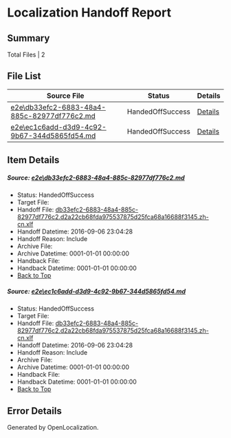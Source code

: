 # <a name='report-top'></a> Localization Handoff Report

## Summary
 Total Files | 2

## File List
 Source File | Status | Details 
 ----------- | ------ | ------- 
 [e2e\db33efc2-6883-48a4-885c-82977df776c2.md](https://github.com/OpenLocalizationTestOrg/ol-test0/blob/7112b02a0ea0fc8f0e7c63264f38a3dbde995ff7/e2e/db33efc2-6883-48a4-885c-82977df776c2.md) | HandedOffSuccess | [Details](#4215d6f6124c96433b435fd32cbd7715e445b3993)
 [e2e\ec1c6add-d3d9-4c92-9b67-344d5865fd54.md](https://github.com/OpenLocalizationTestOrg/ol-test0/blob/7112b02a0ea0fc8f0e7c63264f38a3dbde995ff7/e2e/ec1c6add-d3d9-4c92-9b67-344d5865fd54.md) | HandedOffSuccess | [Details](#4215d6f6124c96433b435fd32cbd7715e445b3994)

## Item Details
##### <a name='4215d6f6124c96433b435fd32cbd7715e445b3993'></a> Source: [e2e\db33efc2-6883-48a4-885c-82977df776c2.md](https://github.com/OpenLocalizationTestOrg/ol-test0/blob/7112b02a0ea0fc8f0e7c63264f38a3dbde995ff7/e2e/db33efc2-6883-48a4-885c-82977df776c2.md)
* Status: HandedOffSuccess
* Target File: 
* Handoff File: [db33efc2-6883-48a4-885c-82977df776c2.d2a22cb68fda975537875d25fca68a16688f3145.zh-cn.xlf](https://github.com/OpenLocalizationTestOrg/ol-test0-handoff/blob/2a07eebab0015be047cd4b907588cdc8be33c966/ol-handoff/OpenLocalizationTestOrg/ol-test0-zhcn/ci/ht/db33efc2-6883-48a4-885c-82977df776c2.d2a22cb68fda975537875d25fca68a16688f3145.zh-cn.xlf)
* Handoff Datetime: 2016-09-06 23:04:28
* Handoff Reason: Include
* Archive File: 
* Archive Datetime: 0001-01-01 00:00:00
* Handback File: 
* Handback Datetime: 0001-01-01 00:00:00
* [Back to Top](#report-top)

##### <a name='4215d6f6124c96433b435fd32cbd7715e445b3994'></a> Source: [e2e\ec1c6add-d3d9-4c92-9b67-344d5865fd54.md](https://github.com/OpenLocalizationTestOrg/ol-test0/blob/7112b02a0ea0fc8f0e7c63264f38a3dbde995ff7/e2e/ec1c6add-d3d9-4c92-9b67-344d5865fd54.md)
* Status: HandedOffSuccess
* Target File: 
* Handoff File: [db33efc2-6883-48a4-885c-82977df776c2.d2a22cb68fda975537875d25fca68a16688f3145.zh-cn.xlf](https://github.com/OpenLocalizationTestOrg/ol-test0-handoff/blob/2a07eebab0015be047cd4b907588cdc8be33c966/ol-handoff/OpenLocalizationTestOrg/ol-test0-zhcn/ci/ht/db33efc2-6883-48a4-885c-82977df776c2.d2a22cb68fda975537875d25fca68a16688f3145.zh-cn.xlf)
* Handoff Datetime: 2016-09-06 23:04:28
* Handoff Reason: Include
* Archive File: 
* Archive Datetime: 0001-01-01 00:00:00
* Handback File: 
* Handback Datetime: 0001-01-01 00:00:00
* [Back to Top](#report-top)


## Error Details

Generated by OpenLocalization.
